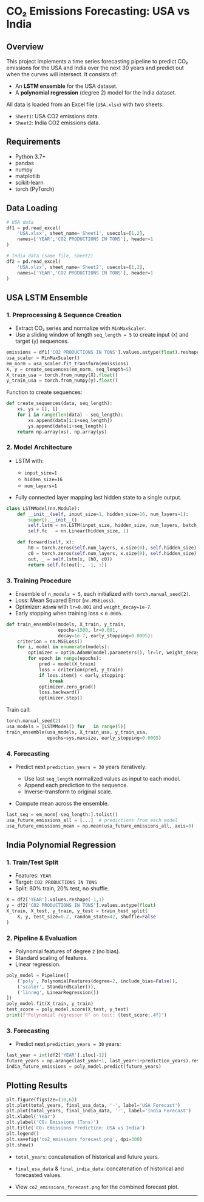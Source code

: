 # CO₂ Emissions Forecasting: USA vs India

## Overview

This project implements a time series forecasting pipeline to predict CO₂ emissions for the USA and India over the next 30 years and predict out when the curves will intersect. It consists of:

* An **LSTM ensemble** for the USA dataset.
* A **polynomial regression** (degree 2) model for the India dataset.

All data is loaded from an Excel file (`USA.xlsx`) with two sheets:

* `Sheet1`: USA CO2 emissions data.
* `Sheet2`: India CO2 emissions data.

## Requirements

* Python 3.7+
* pandas
* numpy
* matplotlib
* scikit-learn
* torch (PyTorch)

## Data Loading

```python
# USA data
df1 = pd.read_excel(
    'USA.xlsx', sheet_name='Sheet1', usecols=[1,2],
    names=['YEAR','CO2 PRODUCTIONS IN TONS'], header=1
)

# India data (same file, Sheet2)
df2 = pd.read_excel(
    'USA.xlsx', sheet_name='Sheet2', usecols=[1,2],
    names=['YEAR','CO2 PRODUCTIONS IN TONS'], header=1
)
```

## USA LSTM Ensemble

### 1. Preprocessing & Sequence Creation

* Extract CO₂ series and normalize with `MinMaxScaler`.
* Use a sliding window of length `seq_length = 5` to create input (`X`) and target (`y`) sequences.

```python
emissions = df1['CO2 PRODUCTIONS IN TONS'].values.astype(float).reshape(-1,1)
usa_scaler = MinMaxScaler()
em_norm = usa_scaler.fit_transform(emissions)
X, y = create_sequences(em_norm, seq_length=5)
X_train_usa = torch.from_numpy(X).float()
y_train_usa = torch.from_numpy(y).float()
```

Function to create sequences:

```python
def create_sequences(data, seq_length):
    xs, ys = [], []
    for i in range(len(data) - seq_length):
        xs.append(data[i:i+seq_length])
        ys.append(data[i+seq_length])
    return np.array(xs), np.array(ys)
```

### 2. Model Architecture

* LSTM with:

  * `input_size=1`
  * `hidden_size=16`
  * `num_layers=1`
* Fully connected layer mapping last hidden state to a single output.

```python
class LSTMModel(nn.Module):
    def __init__(self, input_size=1, hidden_size=16, num_layers=1):
        super().__init__()
        self.lstm = nn.LSTM(input_size, hidden_size, num_layers, batch_first=True)
        self.fc   = nn.Linear(hidden_size, 1)

    def forward(self, x):
        h0 = torch.zeros(self.num_layers, x.size(0), self.hidden_size)
        c0 = torch.zeros(self.num_layers, x.size(0), self.hidden_size)
        out, _ = self.lstm(x, (h0, c0))
        return self.fc(out[:, -1, :])
```

### 3. Training Procedure

* Ensemble of `n_models = 5`, each initialized with `torch.manual_seed(2)`.
* Loss: Mean Squared Error (`nn.MSELoss`).
* Optimizer: `AdamW` with `lr=0.001` and `weight_decay=1e-7`.
* Early stopping when training loss < `0.0005`.

```python
def train_ensemble(models, X_train, y_train,
                   epochs=1500, lr=0.001,
                   decay=1e-7, early_stopping=0.0005):
    criterion = nn.MSELoss()
    for i, model in enumerate(models):
        optimizer = optim.AdamW(model.parameters(), lr=lr, weight_decay=decay)
        for epoch in range(epochs):
            pred = model(X_train)
            loss = criterion(pred, y_train)
            if loss.item() < early_stopping:
                break
            optimizer.zero_grad()
            loss.backward()
            optimizer.step()
```

Train call:

```python
torch.manual_seed(2)
usa_models = [LSTMModel() for _ in range(5)]
train_ensemble(usa_models, X_train_usa, y_train_usa,
               epochs=sys.maxsize, early_stopping=0.0005)
```

### 4. Forecasting

* Predict next `prediction_years = 30` years iteratively:

  * Use last `seq_length` normalized values as input to each model.
  * Append each prediction to the sequence.
  * Inverse-transform to original scale.
* Compute mean across the ensemble.

```python
last_seq = em_norm[-seq_length:].tolist()
usa_future_emissions_all = [...]  # predictions from each model
usa_future_emissions_mean = np.mean(usa_future_emissions_all, axis=0)
```

## India Polynomial Regression

### 1. Train/Test Split

* Features: `YEAR`
* Target: `CO2 PRODUCTIONS IN TONS`
* Split: 80% train, 20% test, no shuffle.

```python
X = df2['YEAR'].values.reshape(-1,1)
y = df2['CO2 PRODUCTIONS IN TONS'].values.astype(float)
X_train, X_test, y_train, y_test = train_test_split(
    X, y, test_size=0.2, random_state=42, shuffle=False
)
```

### 2. Pipeline & Evaluation

* Polynomial features of degree `2` (no bias).
* Standard scaling of features.
* Linear regression.

```python
poly_model = Pipeline([
    ('poly', PolynomialFeatures(degree=2, include_bias=False)),
    ('scaler', StandardScaler()),
    ('linreg', LinearRegression())
])
poly_model.fit(X_train, y_train)
test_score = poly_model.score(X_test, y_test)
print(f"Polynomial regressor R² on test: {test_score:.4f}")
```

### 3. Forecasting

* Predict next `prediction_years = 30` years:

```python
last_year = int(df2['YEAR'].iloc[-1])
future_years = np.arange(last_year+1, last_year+1+prediction_years).reshape(-1,1)
india_future_emissions = poly_model.predict(future_years)
```

## Plotting Results

```python
plt.figure(figsize=(10,6))
plt.plot(total_years, final_usa_data, '-', label='USA Forecast')
plt.plot(total_years, final_india_data, '-', label='India Forecast')
plt.xlabel('Year')
plt.ylabel('CO₂ Emissions (Tons)')
plt.title('CO₂ Emissions Prediction: USA vs India')
plt.legend()
plt.savefig('co2_emissions_forecast.png', dpi=300)
plt.show()
```

* `total_years`: concatenation of historical and future years.
* `final_usa_data` & `final_india_data`: concatenation of historical and forecasted values.

* View `co2_emissions_forecast.png` for the combined forecast plot.

---